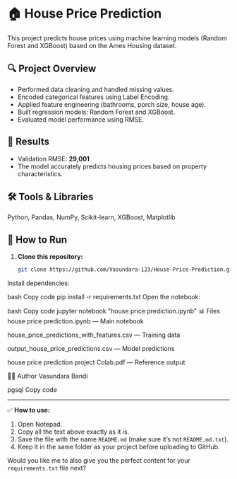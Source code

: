 # 🏠 House Price Prediction

This project predicts house prices using machine learning models (Random Forest and XGBoost) based on the Ames Housing dataset.

## 🔍 Project Overview
- Performed data cleaning and handled missing values.  
- Encoded categorical features using Label Encoding.  
- Applied feature engineering (bathrooms, porch size, house age).  
- Built regression models: Random Forest and XGBoost.  
- Evaluated model performance using RMSE.

## 🧠 Results
- Validation RMSE: **29,001**  
- The model accurately predicts housing prices based on property characteristics.

## 🛠️ Tools & Libraries
Python, Pandas, NumPy, Scikit-learn, XGBoost, Matplotlib

## 🚀 How to Run
1. **Clone this repository:**
   ```bash
   git clone https://github.com/Vasundara-123/House-Price-Prediction.git
Install dependencies:

bash
Copy code
pip install -r requirements.txt
Open the notebook:

bash
Copy code
jupyter notebook "house price prediction.ipynb"
📊 Files
house price prediction.ipynb — Main notebook

house_price_predictions_with_features.csv — Training data

output_house_price_predictions.csv — Model predictions

house price prediction project Colab.pdf — Reference output

👩‍💻 Author
Vasundara Bandi

pgsql
Copy code

---

✅ **How to use:**
1. Open Notepad.  
2. Copy all the text above exactly as it is.  
3. Save the file with the name `README.md` (make sure it’s not `README.md.txt`).  
4. Keep it in the same folder as your project before uploading to GitHub.  

Would you like me to also give you the perfect content for your `requirements.txt` file next?